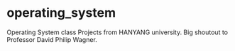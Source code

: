 # operating_system
Operating System class Projects from HANYANG university. Big shoutout to Professor David Philip Wagner.
